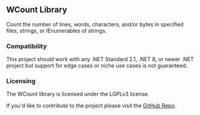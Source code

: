 ## WCount Library
Count the number of lines, words, characters, and/or bytes in specified files, strings, or IEnumerables of strings.

### Compatibility
This project should work with any .NET Standard 2.1, .NET 8, or newer .NET project but support for edge cases or niche use cases is not guaranteed.

### Licensing
The WCount library is licensed under the LGPLv3 license.

If you'd like to contribute to the project please visit the [GitHub Repo](https://github.com/alastairlundy/BasisBox/).